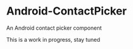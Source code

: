 # Android-ContactPicker
An Android contact picker component

This is a work in progress, stay tuned
